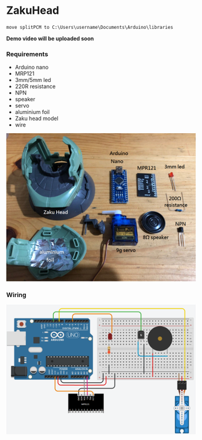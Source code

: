 # ZakuHead

    move splitPCM to C:\Users\username\Documents\Arduino\libraries

**Demo video will be uploaded soon**

### Requirements
* Arduino nano
* MRP121
* 3mm/5mm led
* 220R resistance
* NPN
* speaker
* servo
* aluminium foil
* Zaku head model
* wire

![alt text](https://raw.githubusercontent.com/pikama/ZakuHead/master/img/Requirements.png)


### Wiring
![alt text](https://raw.githubusercontent.com/pikama/ZakuHead/master/img/circuit.png)
